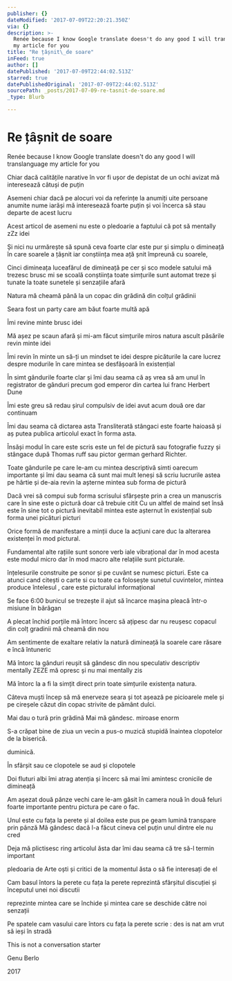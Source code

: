 ```yaml
---
publisher: {}
dateModified: '2017-07-09T22:20:21.350Z'
via: {}
description: >-
  Renée because I know Google translate doesn't do any good I will translanguage
  my article for you
title: "Re țâșnit\_de soare"
inFeed: true
author: []
datePublished: '2017-07-09T22:44:02.513Z'
starred: true
datePublishedOriginal: '2017-07-09T22:44:02.513Z'
sourcePath: _posts/2017-07-09-re-tasnit-de-soare.md
_type: Blurb

---
```

# Re țâșnit de soare

Renée because I know Google translate doesn't do any good I will translanguage my article for you

Chiar dacă calitățile narative în vor fi ușor de depistat de un ochi avizat mă interesează câtuși de puțin

Asemeni chiar dacă pe alocuri voi da referințe la anumiți uite persoane anumite nume iarăși mă interesează foarte puțin și voi încerca să stau departe de acest lucru

Acest articol de asemeni nu este o pledoarie a faptului că pot să mentally zZz idei

Și nici nu urmărește să spună ceva foarte clar este pur și simplu o dimineață în care soarele a țâșnit iar conștiința mea ață șnit împreună cu soarele, 

Cinci dimineața luceafărul de dimineață pe cer și sco modele satului mă trezesc brusc mi se scoală conștiința toate simțurile sunt automat treze și tunate la toate sunetele și senzațiile afară

Natura mă cheamă până la un copac din grădină din colțul grădinii

Seara fost un party care am băut foarte multă apă

Îmi revine minte brusc idei

Mă așez pe scaun afară și mi-am făcut simțurile miros natura ascult păsările revin minte idei

Îmi revin în minte un să-ți un mindset te idei despre picăturile la care lucrez despre modurile în care mintea se desfășoară în existențial

În simt gândurile foarte clar și îmi dau seama că aș vrea să am unul în registrator de gânduri precum god emperor din cartea lui franc Herbert Dune

Îmi este greu să redau șirul compulsiv de idei avut acum două ore dar continuam

Îmi dau seama că dictarea asta Transliterată stângaci este foarte haioasă și aș putea publica articolul exact în forma asta.

Însăși modul în care este scris este un fel de pictură sau fotografie fuzzy și stângace după Thomas ruff sau pictor german gerhard Richter.

Toate gândurile pe care le-am cu mintea descriptivă simti oarecum importante și îmi dau seama că sunt mai mult leneși să scriu lucrurile astea pe hârtie și de-aia revin la așterne mintea sub forma de pictură

Dacă vrei să compui sub forma scrisului sfârșește prin a crea un manuscris care în sine este o pictură doar că trebuie citit Cu un altfel de maind set însă este în sine tot o pictură inevitabil mintea este așternut în existențial sub forma unei picături picturi

Orice formă de manifestare a minții duce la acțiuni care duc la alterarea existenței în mod pictural.

Fundamental alte rațiile sunt sonore verb iale vibrațional dar în mod acesta este modul micro dar în mod macro alte relațiile sunt picturale.

înțelesurile construite pe sonor și pe cuvânt se numesc picturi. Este ca atunci cand citești o carte si cu toate ca folosește sunetul cuvintelor, mintea produce întelesul , care este picturalul informațional 

Se face ‪6:00‬ bunicul se trezește il ajut să încarce mașina pleacă într-o misiune în bărăgan

A plecat închid porțile mă întorc încerc să ațipesc dar nu reușesc copacul din colț gradinii mă cheamă din nou

Am sentimente de exaltare relativ la natură dimineață la soarele care răsare e încă întuneric

Mă întorc la gânduri reușit să gândesc din nou speculativ descriptiv mentally ZEZE mă opresc și nu mai mentally zis

Mă întorc la a fi la simțit direct prin toate simțurile existența natura.

Câteva muști încep să mă enerveze seara și tot așează pe picioarele mele și pe cireșele căzut din copac strivite de pământ dulci.

Mai dau o tură prin grădină Mai mă gândesc. miroase enorm

S-a crăpat bine de ziua un vecin a pus-o muzică stupidă înaintea clopotelor de la biserică.

duminică.

În sfârșit sau ce clopotele se aud și clopotele

Doi fluturi albi îmi atrag atenția și încerc să mai îmi amintesc cronicile de dimineață

Am așezat două pânze vechi care le-am găsit în camera nouă în două feluri foarte importante pentru pictura pe care o fac.

Unul este cu fața la perete și al doilea este pus pe geam lumină transpare prin pânză Mă gândesc dacă l-a făcut cineva cel puțin unul dintre ele nu cred

Deja mă plictisesc ring articolul ăsta dar îmi dau seama că tre să-l termin important 

pledoaria de Arte oști și critici de la momentul ăsta o să fie interesați de el

Cam basul întors la perete cu fața la perete reprezintă sfârșitul discuției și începutul unei noi discutii

reprezinte mintea care se închide și mintea care se deschide către noi senzații

Pe spatele cam vasului care întors cu fața la perete scrie : des is nat am vrut să ieși în stradă

This is not a conversation starter

Genu Berlo

2017